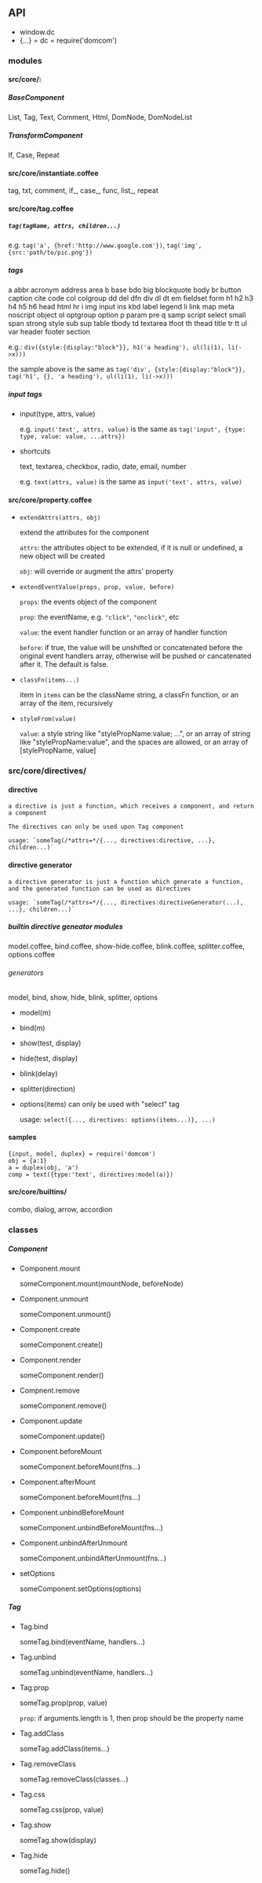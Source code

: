 ## API
* window.dc
* {...} = dc = require('domcom')

### modules

#### src/core/:
##### BaseComponent
 List, Tag, Text, Comment, Html, DomNode, DomNodeList

##### TransformComponent
 If, Case, Repeat

#### src/core/instantiate.coffee
 tag, txt, comment, if_, case_, func, list_, repeat

#### src/core/tag.coffee
##### `tag(tagName, attrs, children...)`
e.g. `tag('a', {href:'http://www.google.com'})`, `tag('img', {src:'path/to/pic.png'})`

##### tags
a abbr acronym address area b base bdo big blockquote body br button caption cite code col colgroup dd del dfn div dl
dt em fieldset form h1 h2 h3 h4 h5 h6 head html hr i img input ins kbd label legend li link map meta noscript object
ol optgroup option p param pre q samp script select small span strong style sub sup
table tbody td textarea tfoot th thead title tr tt ul var header footer section

e.g.: `div({style:{display:"block"}}, h1('a heading'), ul(li(1), li(->x)))`

the sample above is the same as `tag('div', {style:{display:"block"}}, tag('h1', {}, 'a heading'), ul(li(1), li(->x)))`

##### input tags
* input(type, attrs, value)

    e.g. `input('text', attrs, value)` is the same as `tag('input', {type: type, value: value, ...attrs})`

* shortcuts

    text, textarea, checkbox, radio, date, email, number

    e.g. `text(attrs, value)` is the same as `input('text', attrs, value)`

#### src/core/property.coffee
* `extendAttrs(attrs, obj)`

    extend the attributes for the component

    `attrs`: the attributes object to be extended, if it is null or undefined, a new object will be created

    `obj`: will override or augment the attrs' property

* `extendEventValue(props, prop, value, before)`

    `props`: the events object of the component

    `prop`: the eventName, e.g. `"click"`, `"onclick"`, etc

    `value`: the event handler function or an array of handler function

    `before`: if true, the value will be unshifted or concatenated before the original event handlers array, otherwise will be pushed or cancatenated after it. The default is false.

* `classFn(items...)`

    item in `items` can be the className string, a classFn function, or an array of the item, recursively

* `styleFrom(value)`

    `value`: a style string like "stylePropName:value; ...", or an array of string like "stylePropName:value", and the spaces are allowed, or an array of [stylePropName, value]

### src/core/directives/
#### directive
    a directive is just a function, which receives a component, and return a component

    The directives can only be used upon Tag component

    usage: `someTag(/*attrs=*/{..., directives:directive, ...}, children...)`

#### directive generator

    a directive generator is just a function which generate a function, and the generated function can be used as directives

    usage: `someTag(/*attrs=*/{..., directives:directiveGenerator(...),  ...}, children...)`


##### builtin directive geneator modules
model.coffee, bind.coffee, show-hide.coffee, blink.coffee, splitter.coffee, options.coffee

###### generators
model, bind, show, hide, blink, splitter, options

* model(m)
* bind(m)
* show(test, display)
* hide(test, display)
* blink(delay)
* splitter(direction)
* options(items)
  can only be used with "select" tag

  usage: `select({..., directives: options(items...)}, ...)`


#### samples
    {input, model, duplex} = require('domcom')
    obj = {a:1}
    a = duplex(obj, 'a')
    comp = text({type:'text', directives:model(a)})

#### src/core/builtins/
 combo, dialog, arrow, accordion

### classes
##### Component
* Component.mount

     someComponent.mount(mountNode, beforeNode)

* Component.unmount

    someComponent.unmount()

* Component.create

    someComponent.create()

* Component.render

    someComponent.render()

* Compnent.remove

    someComponent.remove()

* Component.update

    someComponent.update()

* Component.beforeMount

    someComponent.beforeMount(fns...)

* Component.afterMount

    someComponent.beforeMount(fns...)

* Component.unbindBeforeMount

    someComponent.unbindBeforeMount(fns...)

* Component.unbindAfterUnmount

    someComponent.unbindAfterUnmount(fns...)

* setOptions

    someComponent.setOptions(options)

##### Tag
* Tag.bind

    someTag.bind(eventName, handlers...)

* Tag.unbind

    someTag.unbind(eventName, handlers...)

* Tag.prop

    someTag.prop(prop, value)

    `prop`: if arguments.length is 1, then prop should be the property name

* Tag.addClass

    someTag.addClass(items...)

* Tag.removeClass

    someTag.removeClass(classes...)


* Tag.css

    someTag.css(prop, value)

* Tag.show

    someTag.show(display)

* Tag.hide

    someTag.hide()

